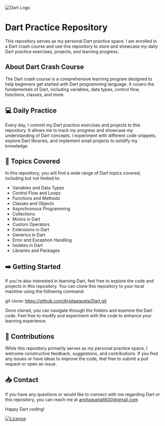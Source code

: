![Dart Logo](https://upload.wikimedia.org/wikipedia/commons/thumb/f/fe/Dart_programming_language_logo.svg/2560px-Dart_programming_language_logo.svg.png)

# Dart Practice Repository

This repository serves as my personal Dart practice space. I am enrolled in a Dart crash course and use this repository to store and showcase my daily Dart practice exercises, projects, and learning progress.

## About Dart Crash Course

The Dart crash course is a comprehensive learning program designed to help beginners get started with Dart programming language. It covers the fundamentals of Dart, including variables, data types, control flow, functions, classes, and more.

## 💻 Daily Practice

Every day, I commit my Dart practice exercises and projects to this repository. It allows me to track my progress and showcase my understanding of Dart concepts. I experiment with different code snippets, explore Dart libraries, and implement small projects to solidify my knowledge.

## 📝 Topics Covered

In this repository, you will find a wide range of Dart topics covered, including but not limited to:

- Variables and Data Types
- Control Flow and Loops
- Functions and Methods
- Classes and Objects
- Asynchronous Programming
- Collections
- Mixins in Dart
- Custom Operators
- Extensions in Dart
- Generics in Dart
- Error and Exception Handling
- Isolates in Dart
- Libraries and Packages

## ➡️ Getting Started

If you're also interested in learning Dart, feel free to explore the code and projects in this repository. You can clone this repository to your local machine using the following command:

git clone: https://github.com/Arpitaagupta/Dart.git


Once cloned, you can navigate through the folders and examine the Dart code. Feel free to modify and experiment with the code to enhance your learning experience.

## 🤝 Contributions

While this repository primarily serves as my personal practice space, I welcome constructive feedback, suggestions, and contributions. If you find any issues or have ideas to improve the code, feel free to submit a pull request or open an issue.

## 📥 Contact

If you have any questions or would like to connect with me regarding Dart or this repository, you can reach me at arpitagupta6620@gmail.com 

Happy Dart coding!

[![License](https://img.shields.io/badge/license-MIT-blue.svg)](https://opensource.org/licenses/MIT)